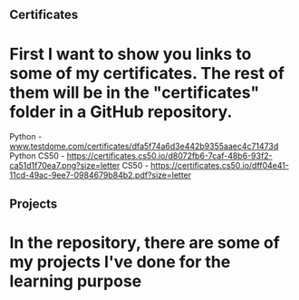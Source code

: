 ## Certificates
# First I want to show you links to some of my certificates. The rest of them will be in the "certificates" folder in a GitHub repository.
 Python - www.testdome.com/certificates/dfa5f74a6d3e442b9355aaec4c71473d
Python CS50 - https://certificates.cs50.io/d8072fb6-7caf-48b6-93f2-ca51d1f70ea7.png?size=letter
CS50 - https://certificates.cs50.io/dff04e41-11cd-49ac-9ee7-0984679b84b2.pdf?size=letter

## Projects
# In the repository, there are some of my projects I've done for the learning purpose
